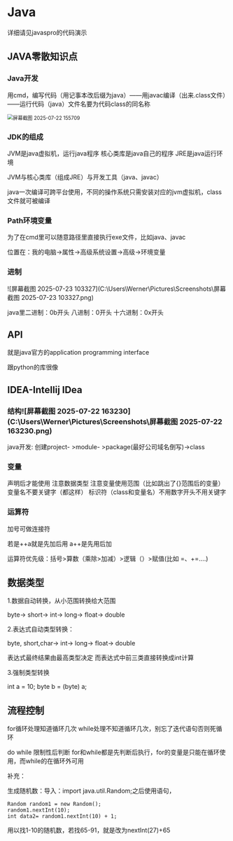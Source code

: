 # Java

详细请见javaspro的代码演示

## JAVA零散知识点

### **Java开发**

用cmd，编写代码（用记事本改后缀为java）——用javac编译（出来.class文件）——运行代码（java）文件名要为代码class的同名称

<img src="C:\Users\Werner\Pictures\Screenshots\屏幕截图 2025-07-22 155709.png" alt="屏幕截图 2025-07-22 155709" style="zoom:80%;" />

### **JDK的组成**

JVM是java虚拟机，运行java程序 核心类库是java自己的程序 JRE是java运行环境

JVM与核心类库（组成JRE）与开发工具（java、javac）

java一次编译可跨平台使用，不同的操作系统只需安装对应的jvm虚拟机，class文件就可被编译

### **Path环境变量**

为了在cmd里可以随意路径里直接执行exe文件，比如java、javac

位置在：我的电脑->属性->高级系统设置->高级->环境变量

### **进制**

![屏幕截图 2025-07-23 103327](C:\Users\Werner\Pictures\Screenshots\屏幕截图 2025-07-23 103327.png)

java里二进制：0b开头 八进制：0开头 十六进制：0x开头

## API

就是java官方的application programming interface

跟python的库很像

## IDEA-Intellij IDea

### 结构![屏幕截图 2025-07-22 163230](C:\Users\Werner\Pictures\Screenshots\屏幕截图 2025-07-22 163230.png)

java开发: 创建project- >module- >package(最好公司域名倒写)->class

### 变量

声明后才能使用 注意数据类型 注意变量使用范围（比如跳出了{}范围后的变量）变量名不要关键字（都这样） 标识符（class和变量名）不用数字开头不用关键字

### 运算符

加号可做连接符

若是++a就是先加后用 a++是先用后加

运算符优先级：括号>算数（乘除>加减）>逻辑（）>赋值(比如 =、+=....)

## 数据类型

1.数据自动转换，从小范围转换给大范围

byte-> short-> int-> long-> float-> double

2.表达式自动类型转换：

byte, short,char-> int-> long-> float-> double

表达式最终结果由最高类型决定 而表达式中前三类直接转换成int计算

3.强制类型转换

int a = 10;
byte b = (byte) a;

## 流程控制

for循环处理知道循环几次 while处理不知道循环几次，别忘了迭代语句否则死循环

do while 限制性后判断 for和while都是先判断后执行，for的变量是只能在循环使用，而while的在循环外可用

补充：

生成随机数：导入：import java.util.Random;之后使用语句，

```
Random random1 = new Random();
random1.nextInt(10);
int data2= random1.nextInt(10) + 1;
```

用以找1-10的随机数，若找65-91，就是改为nextInt(27)+65

